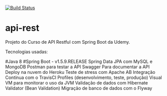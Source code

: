 [![Build Status](https://travis-ci.org/wcosme/api-rest.svg?branch=master)](https://travis-ci.org/wcosme/api-rest)
# api-rest
Projeto do Curso de API Restful com Spring Boot da Udemy.

Tecnologias usadas:

#Java 8
#Spring Boot - v1.5.9.RELEASE
Spring Data JPA com MySQL e MongoDB
Postman para testar a API
Swagger Para documentar a API
Deploy na nuvem do Heroku
Teste de stress com Apache AB
Integração Contínua com o TravisCI
Profiles (desenvolvimento, teste, produção)
Visual VM para monitorar o uso da JVM
Validação de dados com Hibernate Validator (Bean Validation)
Migração de banco de dados com o Flyway
